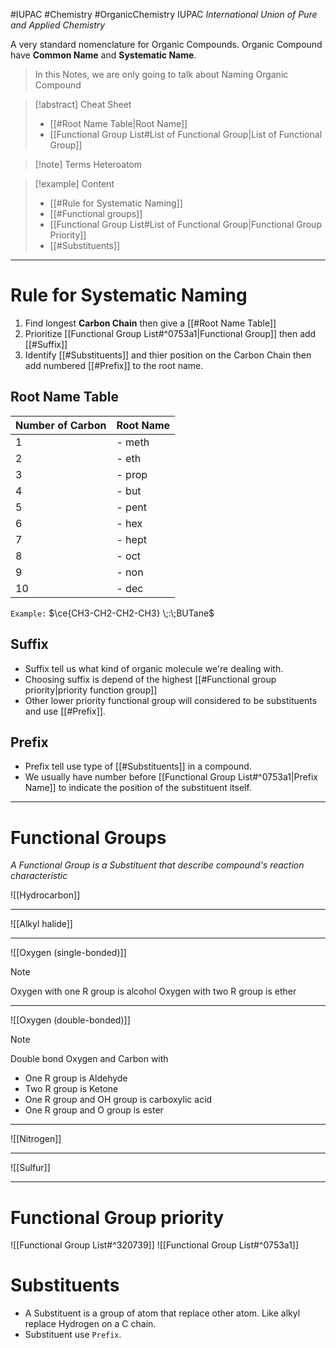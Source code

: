 #IUPAC #Chemistry #OrganicChemistry 
IUPAC
_International Union of Pure and Applied Chemistry_

A very standard nomenclature for Organic Compounds. Organic Compound have **Common Name** and **Systematic Name**.

>In this Notes, we are only going to talk about Naming Organic Compound

>[!abstract] Cheat Sheet
> - [[#Root Name Table|Root Name]]
> - [[Functional Group List#List of Functional Group|List of Functional Group]]

>[!note] Terms
> Heteroatom

>[!example] Content
>- [[#Rule for Systematic Naming]]
>- [[#Functional groups]]
>- [[Functional Group List#List of Functional Group|Functional Group Priority]]
>- [[#Substituents]]

---

# Rule for Systematic Naming
1. Find longest **Carbon Chain** then give a [[#Root Name Table]]
2. Prioritize [[Functional Group List#^0753a1|Functional Group]] then add [[#Suffix]]
3. Identify [[#Substituents]] and thier position on the Carbon Chain then add numbered [[#Prefix]] to the root name.

## Root Name Table

| Number of Carbon | Root Name |
|---|---|
|1| - meth|
|2| - eth|
|3| - prop|
|4| - but|
|5| - pent|
|6| - hex|
|7| - hept|
|8| - oct|
|9| - non|
|10| - dec|

`Example:`
$\ce{CH3-CH2-CH2-CH3} \;:\;BUTane$

## Suffix 
 - Suffix tell us what kind of organic molecule we're dealing with.
 - Choosing suffix is depend of the highest [[#Functional group priority|priority function group]]
 - Other lower priority functional group will considered to be substituents and use [[#Prefix]].
## Prefix
 - Prefix tell use type of [[#Substituents]] in a compound.
 - We usually have number before [[Functional Group List#^0753a1|Prefix Name]] to indicate the position of the substituent itself.

---

# Functional Groups
_A Functional Group is a Substituent that describe compound's reaction characteristic_

![[Hydrocarbon]]

---

![[Alkyl halide]]

---

![[Oxygen (single-bonded)]]

>[!NOTE]
> Oxygen with one R group is alcohol
> Oxygen with two R group is ether

---

![[Oxygen (double-bonded)]]

>[!NOTE]
> Double bond Oxygen and Carbon with 
> - One R group is Aldehyde
> - Two R group is Ketone
> - One R group and OH group is carboxylic acid
> - One R group and O group is ester

---

![[Nitrogen]]


---

![[Sulfur]]

---
# Functional Group priority

![[Functional Group List#^320739]]
![[Functional Group List#^0753a1]]
# Substituents
- A Substituent is a group of atom that replace other atom. Like alkyl replace Hydrogen on a C chain.
- Substituent use `Prefix`.